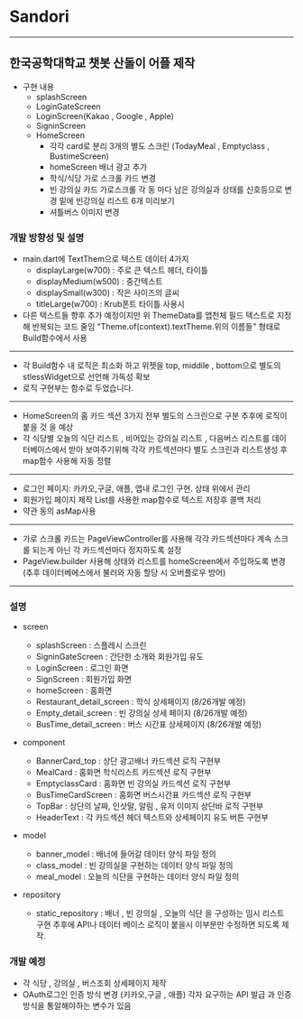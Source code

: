 # Sandori
---
## 한국공학대학교 챗봇 산돌이 어플 제작 
- 구현 내용 
  - splashScreen
  - LoginGateScreen
  - LoginScreen(Kakao , Google , Apple)
  - SigninScreen
  - HomeScreen
    - 각각 card로 분리 3개의 별도 스크린 (TodayMeal , Emptyclass , BustimeScreen)
    - homeScreen 배너 광고 추가
    - 학식/식당 가로 스크롤 카드 변경
    - 빈 강의실 카드 가로스크롤 각 동 마다 남은 강의실과 상태를 신호등으로 변경 밑에 빈강의실 리스트 6개 미리보기
    - 셔틀버스 이미지 변경 
    


### 개발 방향성 및 설명
  - main.dart에 TextThem으로 텍스트 데이터 4가지
    -  displayLarge(w700) : 주로 큰 텍스트 헤더, 타이틀
    -  displayMedium(w500) :  중간텍스트
    -  displaySmall(w300) :  작은 사이즈의 글씨
    -  titleLarge(w700) : Krub폰트 타이틀 사용시
  -  다른 텍스트들 향후 추가 예정이지만 위 ThemeData를 앱천체 필드 텍스트로 지정해 반복되는 코드 줄임 "Theme.of(context).textTheme.위의 이름들" 형태로 Build함수에서 사용
  ---
  - 각 Build함수 내 로직은 최소화 하고 위젯을 top, middile , bottom으로 별도의 stlessWidget으로 선언해 가독성 확보
  - 로직 구현부는 함수로 두었습니다.
  ---
  - HomeScreen의 홈 카드 섹션 3가지 전부 별도의 스크린으로 구분 추후에 로직이 붙을 것 을 예상
  - 각 식당별 오늘의 식단 리스트 , 비어있는 강의실 리스트 , 다음버스 리스트를 데이터베이스에서 받아 보여주기위해 각각 카트섹션마다 별도 스크린과 리스트생성 후 map함수 사용해 자동 정렬
  ---
  - 로그인 페이지: 카카오,구글, 애플, 앱내 로그인 구현. 상태 위에서 관리
  - 회원가입 페이지 제작 List를 사용한 map함수로 텍스트 저장후 콜백 처리
  - 약관 동의 asMap사용
  ---
  - 가로 스크롤 카드는 PageViewController를 사용해 각각 카드섹션마다 계속 스크롤 되는게 아닌 각 카드섹션마다 정지하도록 설정
  - PageView.builder 사용해 상태와 리스트를 homeScreen에서 주입하도록 변경 (추후 데이터베에스에서 불러와 자동 할당 시 오버플로우 방어)
  ---
### 설명
  - screen
    - splashScreen : 스플레시 스크린 
    - SigninGateScreen : 간단한 소개와 회원가입 유도
    - LoginScreen : 로그인 화면 
    - SignScreen : 회원가입 화면 
    - homeScreen : 홈화면 
    - Restaurant_detail_screen : 학식 상세페이지 (8/26개발 예정)
    - Empty_detail_screen : 빈 강의실 상세 페이지 (8/26개발 예정)
    - BusTime_detail_screen : 버스 시간표 상세페이지 (8/26개발 예정)


  - component
    - BannerCard_top : 상단 광고배너 카드섹션 로직 구현부
    - MealCard : 홈화면 학식리스트 카드섹션 로직 구현부
    - EmptyclassCard : 홈화면 빈 강의실 카드섹션 로직 구현부
    - BusTimeCardScreen : 홈화면 버스시간표 카드섹션 로직 구현부     
    - TopBar : 상단의 날짜, 인삿말, 알림 , 유저 이미지 상단바 로직 구현부
    - HeaderText : 각 카드섹션 헤더 텍스트와 상세페이지 유도 버튼 구현부
  - model
    - banner_model : 배너에 들어갈 데이터 양식 파일 정의
    - class_model  : 빈 강의실을 구현하는 데이터 양식 파일 정의
    - meal_model   : 오늘의 식단을 구현하는 데이터 양식 파일 정의
  - repository
    - static_repository : 배너 , 빈 강의실 , 오늘의 식단 을 구성하는 임시 리스트 구현 추후에 API나 데이터 베이스 로직이 붙을시 이부분만 수정하면 되도록 제작.
 
 ### 개발 예정
  - 각 식당 , 강의실 , 버스조회 상세페이지 제작
  - OAuth로그인 인증 방식 변경 (키카오,구글 , 애플) 각자 요구하는 API 발급 과 인증방식을 통알해야하는 변수가 있음

